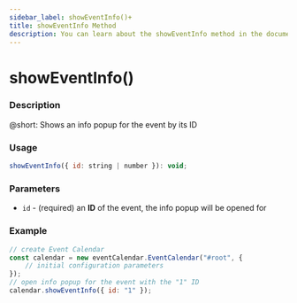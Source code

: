 ```yaml
---
sidebar_label: showEventInfo()+
title: showEventInfo Method
description: You can learn about the showEventInfo method in the documentation of the DHTMLX JavaScript Event Calendar library. Browse developer guides and API reference, try out code examples and live demos, and download a free 30-day evaluation version of DHTMLX Event Calendar.
---
```


# showEventInfo()

### Description

@short: Shows an info popup for the event by its ID

### Usage

~~~jsx {}
showEventInfo({ id: string | number }): void;
~~~

### Parameters

- `id` - (required) an **ID** of the event, the info popup will be opened for 

### Example

~~~jsx {6}
// create Event Calendar
const calendar = new eventCalendar.EventCalendar("#root", {
	// initial configuration parameters
});
// open info popup for the event with the "1" ID
calendar.showEventInfo({ id: "1" });
~~~
